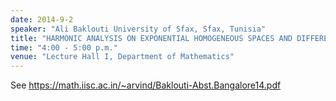 ```yaml
---
date: 2014-9-2
speaker: "Ali Baklouti University of Sfax, Sfax, Tunisia"
title: "HARMONIC ANALYSIS ON EXPONENTIAL HOMOGENEOUS SPACES AND DIFFERENTIAL OPERATORS"
time: "4:00 - 5:00 p.m." 
venue: "Lecture Hall I, Department of Mathematics"
---
```

See https://math.iisc.ac.in/~arvind/Baklouti-Abst.Bangalore14.pdf
